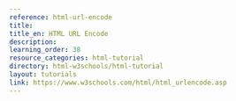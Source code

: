 ```yaml
---
reference: html-url-encode
title:
title_en: HTML URL Encode
description:
learning_order: 38
resource_categories: html-tutorial
directory: html-w3schools/html-tutorial
layout: tutorials
link: https://www.w3schools.com/html/html_urlencode.asp
---
```

